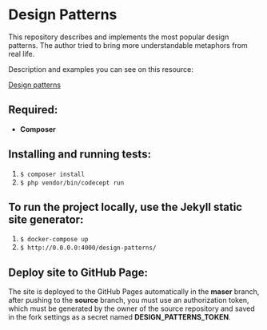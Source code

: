 # Design Patterns

This repository describes and implements the most popular design patterns.
The author tried to bring more understandable metaphors from real life.

Description and examples you can see on this resource:

[Design patterns](https://nixsolutions.github.io/design-patterns/)


Required:
--
* **Composer**

Installing and running tests:
--

1. `$ composer install`
2. `$ php vendor/bin/codecept run`

To run the project locally, use the Jekyll static site generator:
--

1. `$ docker-compose up`
2. `$ http://0.0.0.0:4000/design-patterns/`

Deploy site to GitHub Page:
--

The site is deployed to the GitHub Pages automatically in the **maser** branch, 
after pushing to the **source** branch, you must use an authorization token, 
which must be generated by the owner of the source repository and saved in the fork settings as a secret named **DESIGN_PATTERNS_TOKEN**.
